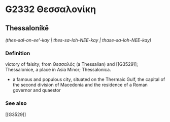 # G2332 Θεσσαλονίκη

## Thessaloníkē

_(thes-sal-on-ee'-kay | thes-sa-loh-NEE-kay | thase-sa-loh-NEE-kay)_

### Definition

victory of falsity; from Θεσσαλός (a Thessalian) and [[G3529]]; Thessalonice, a place in Asia Minor; Thessalonica.

- a famous and populous city, situated on the Thermaic Gulf, the capital of the second division of Macedonia and the residence of a Roman governor and quaestor

### See also

[[G3529]]

